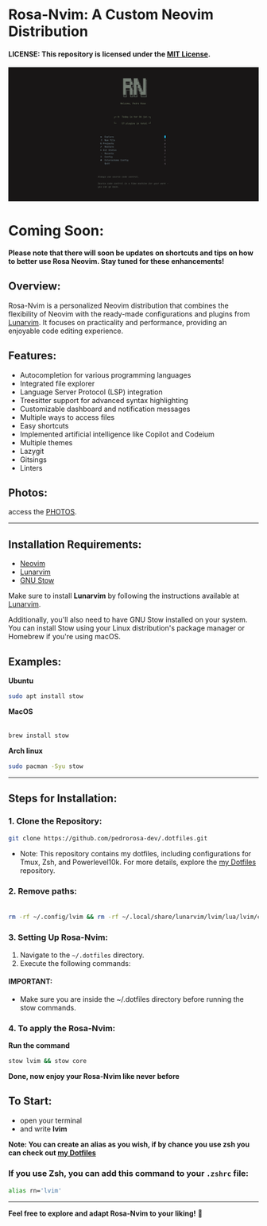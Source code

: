 # Rosa-Nvim: A Custom Neovim Distribution

#### **LICENSE:** This repository is licensed under the [MIT License](LICENSE).

<img src="/assets/images/tela.png" alt="home screen" width="">


# Coming Soon:
**Please note that there will soon be updates on shortcuts and tips on how to better use Rosa Neovim. Stay tuned for these enhancements!**

## Overview:

Rosa-Nvim is a personalized Neovim distribution that combines the flexibility of Neovim with the ready-made configurations and plugins from [Lunarvim](https://www.lunarvim.org/). It focuses on practicality and performance, providing an enjoyable code editing experience.

## Features:

- Autocompletion for various programming languages
- Integrated file explorer
- Language Server Protocol (LSP) integration
- Treesitter support for advanced syntax highlighting
- Customizable dashboard and notification messages
- Multiple ways to access files
- Easy shortcuts
- Implemented artificial intelligence like Copilot and Codeium
- Multiple themes
- Lazygit
- Gitsings
- Linters
## Photos:

access the [PHOTOS](/assets/pages/photos.md).

- - -

## Installation Requirements:
- [Neovim](https://neovim.io/)
- [Lunarvim](https://www.lunarvim.org/docs/installation)
- [GNU Stow](https://www.gnu.org/software/stow/)

Make sure to install **Lunarvim** by following the instructions available at [Lunarvim](https://www.lunarvim.org/docs/installation).

Additionally, you'll also need to have GNU Stow installed on your system. You can install Stow using your Linux distribution's package manager or Homebrew if you're using macOS.



## Examples:

**Ubuntu**

```bash
sudo apt install stow
```

**MacOS**

```bash

brew install stow
```

**Arch linux**

```bash
sudo pacman -Syu stow
```

- - -

## Steps for Installation:

### 1. Clone the Repository:

```bash
git clone https://github.com/pedrorosa-dev/.dotfiles.git
```

- Note: This repository contains my dotfiles, including configurations for Tmux, Zsh, and Powerlevel10k. For more details, explore the [my Dotfiles](https://github.com/pedrorosa-dev/.dotfiles) repository.


### 2. Remove paths:

```bash

rm -rf ~/.config/lvim && rm -rf ~/.local/share/lunarvim/lvim/lua/lvim/core
```

### 3. Setting Up Rosa-Nvim:

1. Navigate to the `~/.dotfiles` directory.
2. Execute the following commands:

#### **IMPORTANT:**

- Make sure you are inside the ~/.dotfiles directory before running the stow commands.


### 4. To apply the Rosa-Nvim:

**Run the command**

```bash
stow lvim && stow core

```


**Done, now enjoy your Rosa-Nvim like never before**



## To Start:
- open your terminal
- and write **lvim**

**Note: You can create an alias as you wish, if by chance you use zsh you can check out [my Dotfiles](https://github.com/pedrorosa-dev/.dotfiles)**

### **If you use Zsh, you can add this command to your `.zshrc` file:**

```bash
alias rn='lvim'
```
- - -

**Feel free to explore and adapt Rosa-Nvim to your liking!** 🌟
